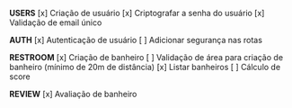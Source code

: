 **USERS**
[x] Criação de usuário
[x] Criptografar a senha do usuário
[x] Validação de email único

**AUTH**
[x] Autenticação de usuário
[ ] Adicionar segurança nas rotas

**RESTROOM**
[x] Criação de banheiro
[ ] Validação de área para criação de banheiro (mínimo de 20m de distância)
[x] Listar banheiros
[ ] Cálculo de score

**REVIEW**
[x] Avaliação de banheiro
